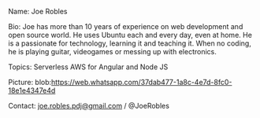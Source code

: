 Name: Joe Robles

Bio: Joe has more than 10 years of experience on web development and open source world. He uses Ubuntu each and every day, even at home. He is a passionate for technology, learning it and teaching it. When no coding, he is playing guitar, videogames or messing up with electronics.

Topics: Serverless AWS for Angular and Node JS

Picture: blob:https://web.whatsapp.com/37dab477-1a8c-4e7d-8fc0-18e1e4347e4d

Contact: joe.robles.pdj@gmail.com / @JoeRobles
